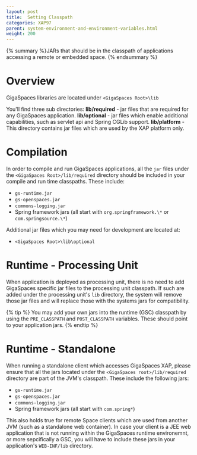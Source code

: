 ```yaml
---
layout: post
title:  Setting Classpath
categories: XAP97
parent: system-environment-and-environment-variables.html
weight: 200
---
```


{% summary %}JARs that should be in the classpath of applications accessing a remote or embedded space. {% endsummary %}

# Overview

GigaSpaces libraries are located under `<GigaSpaces Root>\lib`

You'll find three sub directories:
**lib/required** - jar files that are required for any GigaSpaces application.
**lib/optional** - jar files which enable additional capabilities, such as servlet api and Spring CGLib support.
**lib/platform** - This directory contains jar files which are used by the XAP platform only.

# Compilation

In order to compile and run GigaSpaces applications, all the `jar` files under the `<GigaSpaces Root>/lib/required` directory should be included in your compile and run time classpaths. These include:

- `gs-runtime.jar`
- `gs-openspaces.jar`
- `commons-logging.jar`
- Spring framework jars (all start with `org.springframework.\*` or `com.springsource.\*`)

Additional jar files which you may need for development are located at:

- `<GigaSpaces Root>\lib\optional`

# Runtime - Processing Unit

When application is deployed as processing unit, there is no need to add GigaSpaces specific jar files to the processing unit classpath. If such are added under the processing unit's `lib` directory, the system will remove those jar files and will replace those with the systems jars for compatibility.

{% tip %}
You may add your own jars into the runtime (GSC) classpath by using the `PRE_CLASSPATH` and `POST_CLASSPATH` variables. These should point to your application jars.
{% endtip %}

# Runtime - Standalone

When running a standalone client which accesses GigaSpaces XAP, please ensure that all the jars located under the `<GigaSpaces root>/lib/required` directory are part of the JVM's classpath. These include the following jars:

- `gs-runtime.jar`
- `gs-openspaces.jar`
- `commons-logging.jar`
- Spring framework jars (all start with `com.spring*`)

This also holds true for remote Space clients which are used from another JVM (such as a standalone web container). In case your client is a JEE web application that is not running within the GigaSpaces runtime environemnt, or more sepcifically a GSC, you will have to include these jars in your application's `WEB-INF/lib` directory.
